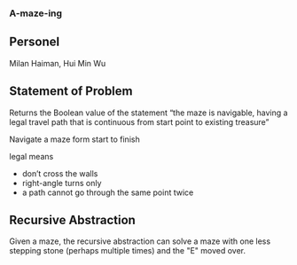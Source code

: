 ### A-maze-ing
## Personel
Milan Haiman, Hui Min Wu
## Statement of Problem
Returns the Boolean value of the statement “the maze is navigable, having a legal travel path that is continuous from start point to existing treasure”

Navigate a maze form start to finish

legal means
- don’t cross the walls
- right-angle turns only
- a path cannot go through the same point twice
## Recursive Abstraction
Given a maze, the recursive abstraction can solve a maze with one less stepping stone (perhaps multiple times) and the "E" moved over.

